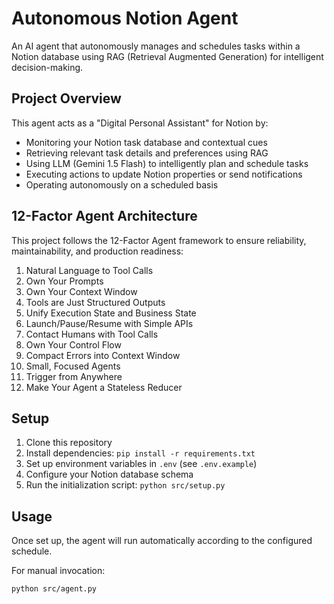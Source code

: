 # Autonomous Notion Agent

An AI agent that autonomously manages and schedules tasks within a Notion database using RAG (Retrieval Augmented Generation) for intelligent decision-making.

## Project Overview

This agent acts as a "Digital Personal Assistant" for Notion by:
- Monitoring your Notion task database and contextual cues
- Retrieving relevant task details and preferences using RAG
- Using LLM (Gemini 1.5 Flash) to intelligently plan and schedule tasks
- Executing actions to update Notion properties or send notifications
- Operating autonomously on a scheduled basis

## 12-Factor Agent Architecture

This project follows the 12-Factor Agent framework to ensure reliability, maintainability, and production readiness:

1. Natural Language to Tool Calls
2. Own Your Prompts
3. Own Your Context Window
4. Tools are Just Structured Outputs
5. Unify Execution State and Business State
6. Launch/Pause/Resume with Simple APIs
7. Contact Humans with Tool Calls
8. Own Your Control Flow
9. Compact Errors into Context Window
10. Small, Focused Agents
11. Trigger from Anywhere
12. Make Your Agent a Stateless Reducer

## Setup

1. Clone this repository
2. Install dependencies: `pip install -r requirements.txt`
3. Set up environment variables in `.env` (see `.env.example`)
4. Configure your Notion database schema
5. Run the initialization script: `python src/setup.py`

## Usage

Once set up, the agent will run automatically according to the configured schedule.

For manual invocation:
```
python src/agent.py
``` 
